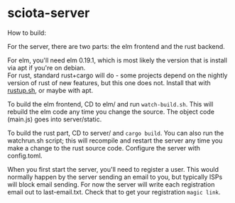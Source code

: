 # sciota-server

How to build:

For the server, there are two parts: the elm frontend and the rust backend.  

For elm, you'll need elm 0.19.1, which is most likely the version that is install via apt if you're on debian.  
For rust, standard rust+cargo will do - some projects depend on the nightly version of rust of new features, but this one does not.  Install that with [rustup.sh](https://rustup.rs/), or maybe with apt.

To build the elm frontend, CD to elm/ and run `watch-build.sh`.  This will rebuild the elm code any time you change the source.  The object code (main.js) goes into server/static.

To build the rust part, CD to server/ and `cargo build`.  You can also run the watchrun.sh script; this will recompile and restart the server any time you make a change to the rust source code.  Configure the server with config.toml.

When you first start the server, you'll need to register a user.  This would normally happen by the server sending an email to you, but typically ISPs will block email sending.  For now the server will write each registration email out to last-email.txt.  Check that to get your registration `magic link`.
